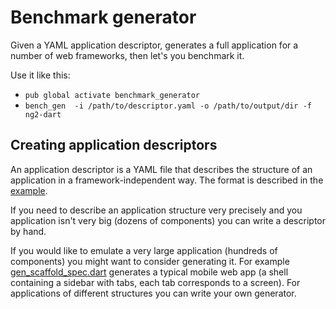 # Benchmark generator

Given a YAML application descriptor, generates a full application
for a number of web frameworks, then let's you benchmark it.

Use it like this:

- `pub global activate benchmark_generator`
- `bench_gen  -i /path/to/descriptor.yaml -o /path/to/output/dir -f ng2-dart`

## Creating application descriptors

An application descriptor is a YAML file that describes the structure of an
application in a framework-independent way. The format is described in the
[example](https://github.com/angular/benchmark_generator/blob/master/example/small.yaml).

If you need to describe an application structure very precisely and you
application isn't very big (dozens of components) you can write a descriptor by
hand.

If you would like to emulate a very large application (hundreds of components)
you might want to consider generating it. For example
[gen_scaffold_spec.dart](https://github.com/angular/benchmark_generator/blob/master/bin/gen_scaffold_spec.dart)
generates a typical mobile web app (a shell containing a sidebar with tabs,
each tab corresponds to a screen). For applications of different structures you
can write your own generator.
